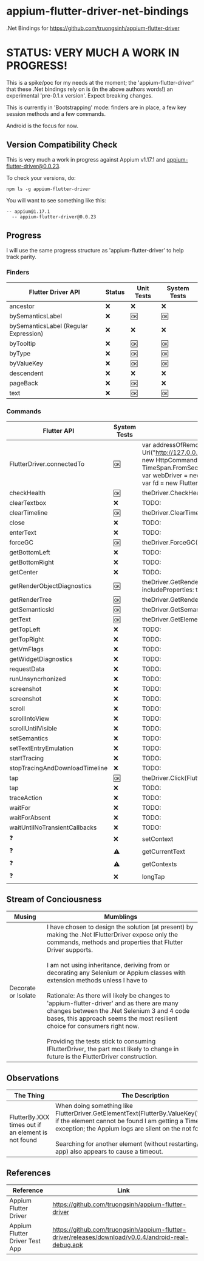 # appium-flutter-driver-net-bindings
.Net Bindings for https://github.com/truongsinh/appium-flutter-driver

# STATUS: VERY MUCH A WORK IN PROGRESS!
This is a spike/poc for my needs at the moment; the 'appium-flutter-driver' that these .Net bindings rely on is (in the above authors words!) an experimental 'pre-0.1.x version'. Expect breaking changes. 

This is currently in 'Bootstrapping' mode: finders are in place, a few key session methods and a few commands. 

Android is the focus for now. 

## Version Compatibility Check
This is very much a work in progress against Appium v1.17.1 and appium-flutter-driver@0.0.23. 

To check your versions, do:

```
npm ls -g appium-flutter-driver
```

You will want to see something like this:

```
-- appium@1.17.1
  -- appium-flutter-driver@0.0.23
```

## Progress
I will use the same progress structure as 'appium-flutter-driver' to help track parity. 

### Finders
| Flutter Driver API | Status | Unit Tests | System Tests |
| ------------------ | ------ | ---------- | ------------ |
| ancestor           |   :x:  | :x:        | :x:          |
| bySemanticsLabel   |   :x:  | :ok:       | :ok:          |
| bySemanticsLabel (Regular Expression)  |   :x:  | :x:        | :x:          |
| byTooltip          |   :x:  | :ok:       | :ok:          |
| byType             |   :x:  | :ok:       | :ok:          |
| byValueKey         |   :x:  | :ok:       | :ok:          |
| descendent         |   :x:  | :x:        | :x:          |
| pageBack           |   :x:  | :ok:       | :x:          |
| text               |   :x:  | :ok:       | :ok:          |

### Commands
| Flutter API               | System Tests | WebDriver Example                                 | Scope   | 
| ------------------------- | ------------ | ------------------------------------------------- | ------- |
| FlutterDriver.connectedTo |   :ok:       | var addressOfRemoteServer = new Uri("http://127.0.0.1:4723/wd/hub");<br>var commandExecutor = new HttpCommandExecutor(addressOfRemoteServer, TimeSpan.FromSeconds(60));<br>var webDriver = new AndroidDriver<IWebElement>(commandExecutor, capabilities);<br>var fd = new FlutterDriver(webDriver, commandExecutor) | Session |
| checkHealth               |   :ok:       | theDriver.CheckHealth()                           | Session |
| clearTextbox              |   :x:        | TODO:                                             | Session |
| clearTimeline             |   :ok:       | theDriver.ClearTimeline()                         | Session |
| close                     |   :x:        | TODO:                                             | Session |
| enterText                 |   :x:        | TODO:                                             | Session |
| forceGC                   |   :ok:       | theDriver.ForceGC()                               | Session |
| getBottomLeft             |   :x:        | TODO:                                             | Widget  |
| getBottomRight            |   :x:        | TODO:                                             | Widget  |
| getCenter                 |   :x:        | TODO:                                             | Widget  |
| getRenderObjectDiagnostics|   :ok:       | theDriver.GetRenderObjectDiagnostics(FlutterBy.ValueKey("counter"), includeProperties: true, subtreeDepth: 1)                                             | Widget  |
| getRenderTree             |   :ok:       | theDriver.GetRenderTree()                         | Session |
| getSemanticsId            |   :ok:       | theDriver.GetSemanticsId(FlutterBy.ValueKey("counter"))                                        | Widget  |
| getText                   |   :ok:       | theDriver.GetElementText(counterTextFinder)       | Widget  |
| getTopLeft                |   :x:        | TODO:                                             | Widget  |
| getTopRight               |   :x:        | TODO:                                             | Widget  |
| getVmFlags                |   :x:        | TODO:                                             | Session |
| getWidgetDiagnostics      |   :x:        | TODO:                                             | Widget  |
| requestData               |   :x:        | TODO:                                             | Session |
| runUnsyncrhonized         |   :x:        | TODO:                                             | Session |
| screenshot                |   :x:        | TODO:                                             | Session |
| screenshot                |   :x:        | TODO:                                             | Session |
| scroll                    |   :x:        | TODO:                                             | Widget  |
| scrollIntoView            |   :x:        | TODO:                                             | Widget  |
| scrollUntilVisible        |   :x:        | TODO:                                             | Widget  |
| setSemantics              |   :x:        | TODO:                                             | Session |
| setTextEntryEmulation     |   :x:        | TODO:                                             | Session |
| startTracing              |   :x:        | TODO:                                             | Session |
| stopTracingAndDownloadTimeline|   :x:    | TODO:                                             | Session |
| tap                       |   :ok:       | theDriver.Click(FlutterBy by)                                             | Widget  |
| tap                       |   :x:        | TODO:                                             | Widget  |
| traceAction               |   :x:        | TODO:                                             | Session |
| waitFor                   |   :x:        | TODO:                                             | Widget  |
| waitForAbsent             |   :x:        | TODO:                                             | Widget  |
| waitUntilNoTransientCallbacks|   :x:     | TODO:                                             | Widget  |
| :question:                |   :x:        | setContext                                        | Appium  |
| :question:                |   :warning:  | getCurrentText                                    | Appium  |
| :question:                |   :warning:  | getContexts                                       | Appium  |
| :question:                |   :x:        | longTap                                           | Widget  |

## Stream of Conciousness
| Musing | Mumblings |
| ------ | --------- |
| Decorate or Isolate | I have chosen to design the solution (at present) by making  the .Net IFlutterDriver expose only the commands, methods and properties that Flutter Driver supports. <br><br>I am not using inheritance, deriving from or decorating any Selenium or Appium classes with extension methods unless I have to<br><br>Rationale: As there will likely be changes to 'appium-flutter-driver' and as there are many changes between the .Net Selenium 3 and 4 code bases, this approach seems the most resilient choice for consumers right now. <br><br>Providing the tests stick to consuming IFlutterDriver, the part most likely to change in future is the FlutterDriver construction. |

## Observations
| The Thing | The Description |
| --------- | --------------- |
| FlutterBy.XXX times out if an element is not found | When doing something like FlutterDriver.GetElementText(FlutterBy.ValueKey("whatever")), if the element cannot be found I am getting a Timeout (as an exception; the Appium logs are silent on the not found) <br><br>Searching for another element (without restarting/resetting the app) also appears to cause a timeout. |


## References
| Reference | Link |
| --------- | ---- |
| Appium Flutter Driver | https://github.com/truongsinh/appium-flutter-driver | 
| Appium Flutter Driver Test App | https://github.com/truongsinh/appium-flutter-driver/releases/download/v0.0.4/android-real-debug.apk |
